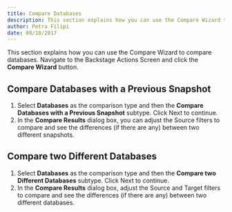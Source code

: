 ```yaml
---
title: Compare Databases
description: This section explains how you can use the Compare Wizard to compare databases.
author: Petra Filipi
date: 09/10/2017
---
```


This section explains how you can use the Compare Wizard to compare databases. Navigate to the Backstage Actions Screen and click the __Compare Wizard__ button.

## Compare Databases with a Previous Snapshot
1. Select __Databases__ as the comparison type and then the __Compare Databases with a Previous Snapshot__ subtype. Click Next to continue.
2. In the __Compare Results__ dialog box, you can adjust the Source filters to compare and see the differences (if there are any) between two different snapshots.

## Compare two Different Databases
1. Select __Databases__ as the comparison type and then the __Compare two Different Databases__ subtype. Click Next to continue.
2. In the __Compare Results__ dialog box, adjust the Source and Target filters to compare and see the differences (if there are any) between two different databases.
